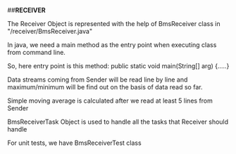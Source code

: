 ##**RECEIVER**

The Receiver Object is represented with the help of BmsReceiver class in "/receiver/BmsReceiver.java"

In java, we need a main method as the entry point when executing class from command line. 

So, here entry point is this method: public static void main(String[] arg) {.....}

Data streams coming from Sender will be read line by line and maximum/minimum will be find out on the basis of data read so far.

Simple moving average is calculated after we read at least 5 lines from Sender

BmsReceiverTask Object is used to handle all the tasks that Receiver should handle

For unit tests, we have BmsReceiverTest class
